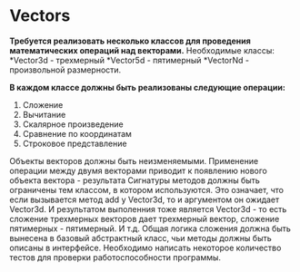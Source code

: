 # Vectors

**Требуется реализовать несколько классов для проведения математических операций над векторами.**
Необходимые классы:
*Vector3d - трехмерный
*Vector5d - пятимерный
*VectorNd - произвольной размерности.

**В каждом классе должны быть реализованы следующие операции:**
1. Сложение
2. Вычитание
3. Скалярное произведение
4. Сравнение по координатам
5. Строковое представление

Объекты векторов должны быть неизменяемыми.
Применение операции между двумя векторами приводит к появлению нового объекта вектора - результата
Сигнатуры методов должны быть ограничены тем классом, в котором используются.
Это означает, что если вызывается метод add у Vector3d, то и аргументом он ожидает Vector3d.
И результатом выполенния тоже является Vector3d - то есть сложение трехмерных векторов дает трехмерный вектор,
сложение пятимерных - пятимерный. И т.д.
Общая логика сложения должна быть вынесена в базовый абстрактный класс, чьи методы должны быть описаны в интерфейсе.
Необходимо написать некоторое количество тестов для проверки работоспособности программы.
